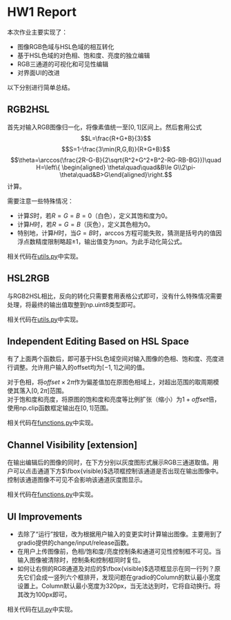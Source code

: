 # HW1 Report

本次作业主要实现了：
- 图像RGB色域与HSL色域的相互转化
- 基于HSL色域的对色相、饱和度、亮度的独立编辑
- RGB三通道的可视化和可见性编辑
- 对界面UI的改进

以下分别进行简单总结。

## RGB2HSL

首先对输入RGB图像归一化，将像素值统一至$[0,1]$区间上。然后套用公式$$L=\frac{R+G+B}{3}$$ $$S=1-\frac{3\min(R,G,B)}{R+G+B}$$ $$\theta=\arccos(\frac{2R-G-B}{2\sqrt{R^2+G^2+B^2-RG-RB-BG}})\quad H=\left\{ \begin{aligned} \theta\quad\quad&B\le G\\2\pi-\theta\quad&B>G\end{aligned}\right.$$计算。  

需要注意一些特殊情况：
- 计算$S$时，若$R=G=B=0$（白色），定义其饱和度为0。
- 计算$H$时，若$R=G=B$（灰色），定义其色相为0。
- 特别地，计算$H$时，当$G=B$时，$\arccos$方程可能失败，猜测是括号内的值因浮点数精度限制略超$\pm1$，输出值变为$nan$。为此手动化简公式。  

相关代码在[utils.py](../utils.py)中实现。

## HSL2RGB

与RGB2HSL相比，反向的转化只需要套用表格公式即可，没有什么特殊情况需要处理，将最终的输出值取整到np.uint8类型即可。  

相关代码在[utils.py](../utils.py)中实现。

## Independent Editing Based on HSL Space

有了上面两个函数后，即可基于HSL色域空间对输入图像的色相、饱和度、亮度进行调整。允许用户输入的offset均为$[-1,1]$之间的值。  

对于色相，将$offset\times 2\pi$作为偏差值加在原图色相域上，对超出范围的取周期模使其落入$[0,2\pi]$范围。  
对于饱和度和亮度，将原图的饱和度和亮度等比例扩张（缩小）为$1+offset$倍，使用np.clip函数框定输出在$[0,1]$范围。

相关代码在[functions.py](../functions.py)中实现。

## Channel Visibility [extension]

在输出编辑后的图像的同时，在下方分别以灰度图形式展示RGB三通道取值。用户可以点击通道下方$\fbox{visible}$选项框控制该通道是否出现在输出图像中。控制该通道图像不可见不会影响该通道灰度图显示。

相关代码在[functions.py](../functions.py)中实现。

## UI Improvements

- 去除了“运行”按钮，改为根据用户输入的变更实时计算输出图像。主要用到了gradio提供的change/input/release函数。
- 在用户上传图像前，色相/饱和度/亮度控制条和通道可见性控制框不可见。当输入图像被清除时，控制条和控制框同时复位。
- 如何让右侧的RGB通道及对应的$\fbox{visible}$选项框显示在同一行列？原先它们会成一竖列六个框排开，发现问题在gradio的Column的默认最小宽度设置上。Column默认最小宽度为320px，当无法达到时，它将自动换行。将其改为100px即可。

相关代码在[UI.py](../UI.py)中实现。
